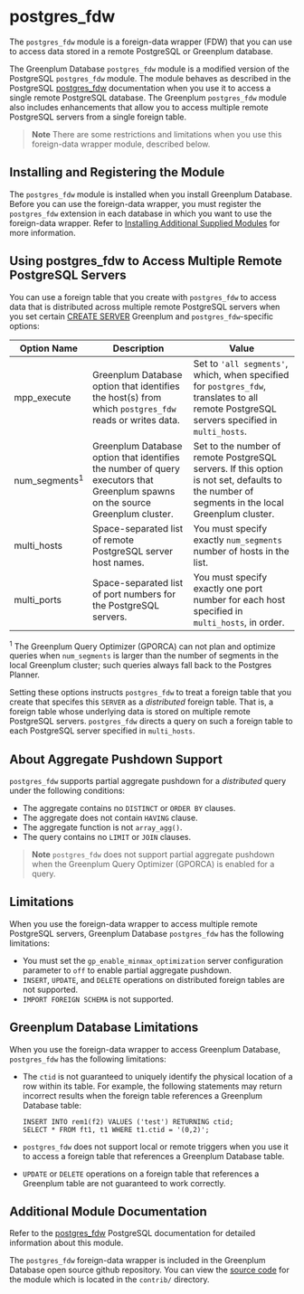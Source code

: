 # postgres\_fdw 

The `postgres_fdw` module is a foreign-data wrapper \(FDW\) that you can use to access data stored in a remote PostgreSQL or Greenplum database.

The Greenplum Database `postgres_fdw` module is a modified version of the PostgreSQL `postgres_fdw` module. The module behaves as described in the PostgreSQL [postgres\_fdw](https://www.postgresql.org/docs/12/postgres-fdw.html) documentation when you use it to access a single remote PostgreSQL database. The Greenplum `postgres_fdw` module also includes enhancements that allow you to access multiple remote PostgreSQL servers from a single foreign table.

> **Note** There are some restrictions and limitations when you use this foreign-data wrapper module, described below.

## <a id="topic_reg"></a>Installing and Registering the Module 

The `postgres_fdw` module is installed when you install Greenplum Database. Before you can use the foreign-data wrapper, you must register the `postgres_fdw` extension in each database in which you want to use the foreign-data wrapper. Refer to [Installing Additional Supplied Modules](../../install_guide/install_modules.html) for more information.

## <a id="using_mrs"></a>Using postgres_fdw to Access Multiple Remote PostgreSQL Servers

You can use a foreign table that you create with `postgres_fdw` to access data that is distributed across multiple remote PostgreSQL servers when you set certain [CREATE SERVER](../sql_commands/CREATE_SERVER.html) Greenplum and `postgres_fdw`-specific options:

| Option Name | Description | Value |
|-------------|-----|-------------|
| mpp_execute | Greenplum Database option that identifies the host(s) from which `postgres_fdw` reads or writes data. | Set to `'all segments'`, which, when specified for `postgres_fdw`, translates to all remote PostgreSQL servers specified in `multi_hosts`. |
| num_segments<sup>1</sup> | Greenplum Database option that identifies the number of query executors that Greenplum spawns on the source Greenplum cluster. | Set to the number of remote PostgreSQL servers. If this option is not set, defaults to the number of segments in the local Greenplum cluster.|
| multi_hosts | Space-separated list of remote PostgreSQL server host names. | You must specify exactly `num_segments` number of hosts in the list. |
| multi_ports | Space-separated list of port numbers for the PostgreSQL servers. | You must specify exactly one port number for each host specified in `multi_hosts`, in order. |

<sup>1</sup> The Greenplum Query Optimizer (GPORCA) can not plan and optimize queries when `num_segments` is larger than the number of segments in the local Greenplum cluster; such queries always fall back to the Postgres Planner.

Setting these options instructs `postgres_fdw` to treat a foreign table that you create that specifes this `SERVER` as a *distributed* foreign table. That is, a foreign table whose underlying data is stored on multiple remote PostgreSQL servers. `postgres_fdw` directs a query on such a foreign table to each PostgreSQL server specified in `multi_hosts`.

## <a id="pushdown"></a>About Aggregate Pushdown Support

`postgres_fdw` supports partial aggregate pushdown for a *distributed* query under the following conditions:

- The aggregate contains no `DISTINCT` or `ORDER BY` clauses.
- The aggregate does not contain `HAVING` clause.
- The aggregate function is not `array_agg()`.
- The query contains no `LIMIT` or `JOIN` clauses.

> **Note** `postgres_fdw` does not support partial aggregate pushdown when the Greenplum Query Optimizer (GPORCA) is enabled for a query.


## <a id="topic_gp_limit"></a>Limitations 

When you use the foreign-data wrapper to access multiple remote PostgreSQL servers, Greenplum Database `postgres_fdw` has the following limitations:

- You must set the `gp_enable_minmax_optimization` server configuration parameter to `off` to enable partial aggregate pushdown.
- `INSERT`, `UPDATE`, and `DELETE` operations on distributed foreign tables are not supported.
- `IMPORT FOREIGN SCHEMA` is not supported.


## <a id="topic_gp_limit"></a>Greenplum Database Limitations 

When you use the foreign-data wrapper to access Greenplum Database, `postgres_fdw` has the following limitations:

-   The `ctid` is not guaranteed to uniquely identify the physical location of a row within its table. For example, the following statements may return incorrect results when the foreign table references a Greenplum Database table:

    ```
    INSERT INTO rem1(f2) VALUES ('test') RETURNING ctid;
    SELECT * FROM ft1, t1 WHERE t1.ctid = '(0,2)'; 
    ```

-   `postgres_fdw` does not support local or remote triggers when you use it to access a foreign table that references a Greenplum Database table.
-   `UPDATE` or `DELETE` operations on a foreign table that references a Greenplum table are not guaranteed to work correctly.


## <a id="topic_info"></a>Additional Module Documentation 

Refer to the [postgres\_fdw](https://www.postgresql.org/docs/12/postgres-fdw.html) PostgreSQL documentation for detailed information about this module.

The `postgres_fdw` foreign-data wrapper is included in the Greenplum Database open source github repository. You can view the [source code](https://github.com/greenplum-db/gpdb/tree/main/contrib/postgres_fdw) for the module which is located in the `contrib/` directory.

